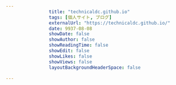 ---
                title: "technicaldc.github.io"
                tags: [個人サイト, ブログ]
                externalUrl: "https://technicaldc.github.io/"
                date: 9937-08-08
                showDate: false
                showAuthor: false
                showReadingTime: false
                showEdit: false
                showLikes: false
                showViews: false
                layoutBackgroundHeaderSpace: false
                ---

